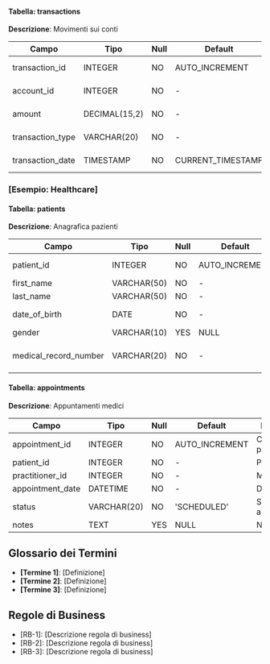 #### Tabella: transactions

**Descrizione**: Movimenti sui conti

| Campo | Tipo | Null | Default | Descrizione |
|-------|------|------|---------|-------------|
| transaction_id | INTEGER | NO | AUTO_INCREMENT | Chiave primaria |
| account_id | INTEGER | NO | - | Conto di riferimento |
| amount | DECIMAL(15,2) | NO | - | Importo operazione |
| transaction_type | VARCHAR(20) | NO | - | Tipo operazione |
| transaction_date | TIMESTAMP | NO | CURRENT_TIMESTAMP | Data operazione |

### [Esempio: Healthcare]

#### Tabella: patients

**Descrizione**: Anagrafica pazienti

| Campo | Tipo | Null | Default | Descrizione |
|-------|------|------|---------|-------------|
| patient_id | INTEGER | NO | AUTO_INCREMENT | Chiave primaria |
| first_name | VARCHAR(50) | NO | - | Nome |
| last_name | VARCHAR(50) | NO | - | Cognome |
| date_of_birth | DATE | NO | - | Data di nascita |
| gender | VARCHAR(10) | YES | NULL | Genere |
| medical_record_number | VARCHAR(20) | NO | - | Numero cartella clinica |

#### Tabella: appointments

**Descrizione**: Appuntamenti medici

| Campo | Tipo | Null | Default | Descrizione |
|-------|------|------|---------|-------------|
| appointment_id | INTEGER | NO | AUTO_INCREMENT | Chiave primaria |
| patient_id | INTEGER | NO | - | Paziente |
| practitioner_id | INTEGER | NO | - | Medico |
| appointment_date | DATETIME | NO | - | Data e ora |
| status | VARCHAR(20) | NO | 'SCHEDULED' | Stato appuntamento |
| notes | TEXT | YES | NULL | Note cliniche |

## Glossario dei Termini

- **[Termine 1]**: [Definizione]
- **[Termine 2]**: [Definizione]
- **[Termine 3]**: [Definizione]

## Regole di Business

- [RB-1]: [Descrizione regola di business]
- [RB-2]: [Descrizione regola di business]
- [RB-3]: [Descrizione regola di business]
